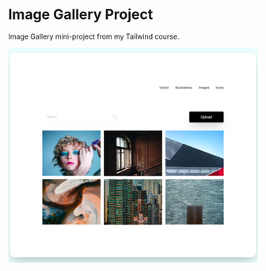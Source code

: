 # Image Gallery Project

Image Gallery mini-project from my Tailwind course.

![Alt text](../../assets/image-gallery/images/image-gallery.png)
